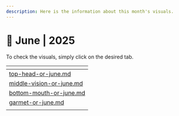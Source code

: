 ```yaml
---
description: Here is the information about this month's visuals.
---
```


# 🔮 June | 2025

To check the visuals, simply click on the desired tab.

<table><thead><tr><th data-type="content-ref"></th></tr></thead><tbody><tr><td><a href="top-head-or-june.md">top-head-or-june.md</a></td></tr><tr><td><a href="middle-vision-or-june.md">middle-vision-or-june.md</a></td></tr><tr><td><a href="bottom-mouth-or-june.md">bottom-mouth-or-june.md</a></td></tr><tr><td><a href="garmet-or-june.md">garmet-or-june.md</a></td></tr><tr><td></td></tr></tbody></table>
